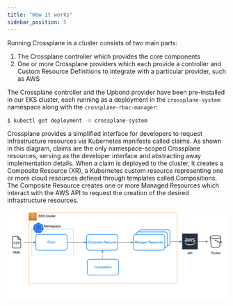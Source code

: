 ```yaml
---
title: "How it works"
sidebar_position: 5
---
```


Running Crossplane in a cluster consists of two main parts:

1. The Crossplane controller which provides the core components
2. One or more Crossplane providers which each provide a controller and Custom Resource Definitions to integrate with a particular provider, such as AWS

The Crossplane controller and the Upbond provider have been pre-installed in our EKS cluster, each running as a deployment in the `crossplane-system` namespace along with the `crossplane-rbac-manager`:

```bash
$ kubectl get deployment -n crossplane-system
```

Crossplane provides a simplified interface for developers to request infrastructure resources via Kubernetes manifests called claims. As shown in this diagram, claims are the only namespace-scoped Crossplane resources, serving as the developer interface and abstracting away implementation details. When a claim is deployed to the cluster, it creates a Composite Resource (XR), a Kubernetes custom resource representing one or more cloud resources defined through templates called Compositions. The Composite Resource creates one or more Managed Resources which interact with the AWS API to request the creation of the desired infrastructure resources. 

![Crossplane claim](./assets/claim-architecture-drawing.png)
